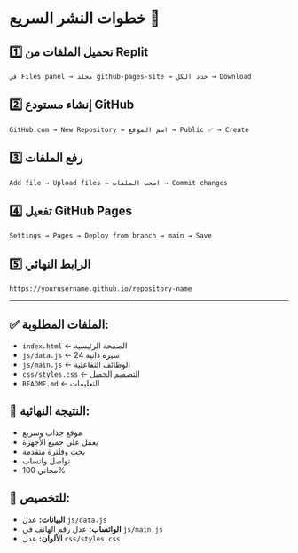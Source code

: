 # خطوات النشر السريع 🚀

## 1️⃣ تحميل الملفات من Replit
```
في Files panel → مجلد github-pages-site → حدد الكل → Download
```

## 2️⃣ إنشاء مستودع GitHub
```
GitHub.com → New Repository → اسم الموقع → Public ✅ → Create
```

## 3️⃣ رفع الملفات
```
Add file → Upload files → اسحب الملفات → Commit changes
```

## 4️⃣ تفعيل GitHub Pages
```
Settings → Pages → Deploy from branch → main → Save
```

## 5️⃣ الرابط النهائي
```
https://yourusername.github.io/repository-name
```

---

## ✅ الملفات المطلوبة:
- `index.html` ← الصفحة الرئيسية
- `js/data.js` ← 24 سيرة ذاتية
- `js/main.js` ← الوظائف التفاعلية
- `css/styles.css` ← التصميم الجميل
- `README.md` ← التعليمات

## 🎯 النتيجة النهائية:
- موقع جذاب وسريع
- يعمل على جميع الأجهزة
- بحث وفلترة متقدمة
- تواصل واتساب
- مجاني 100%

## 🔧 للتخصيص:
- **البيانات:** عدل `js/data.js`
- **الواتساب:** عدل رقم الهاتف في `js/main.js`
- **الألوان:** عدل `css/styles.css`